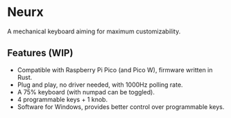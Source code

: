 # Neurx

A mechanical keyboard aiming for maximum customizability.

## Features (WIP)

- Compatible with Raspberry Pi Pico (and Pico W), firmware written in Rust.
- Plug and play, no driver needed, with 1000Hz polling rate.
- A 75% keyboard (with numpad can be toggled).
- 4 programmable keys + 1 knob.
- Software for Windows, provides better control over programmable keys.
